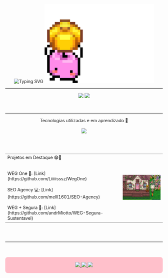 <div align="center">
  <span>
    <img src="https://readme-typing-svg.herokuapp.com/?font=Fira+Code&size=20&pause=1000&color=EC4899&center=true&vCenter=true&width=600&lines=Olá%2C+eu+sou+a+Melissa!+🐢+🐧;" alt="Typing SVG" />
  </span>
  <span>
    <img src="gif-readme.gif" alt="Lapras GIF" width="350"/>
  </span>
</div>

---

<p align="center">
  <img height="180em" src="https://github-readme-stats.vercel.app/api?username=melll1601&show_icons=true&theme=radical&hide_border=true"/>
  <img height="180em" src="https://github-readme-stats.vercel.app/api/top-langs/?username=melll1601&layout=compact&theme=radical&hide_border=true"/>
</p>

<br>



---



<p align="center">
  Tecnologias utilizadas e em aprendizado 🌟
  
  <br>
  <br>
  <img src="https://skillicons.dev/icons?i=java,python,cpp,html,css,js,arduino,mysql,maven,git,figma,vscode,eclipse&theme=dark" />
</p>

<br>
<br>

<table>
  <tr>
    <td>
      Projetos em Destaque 😁🌺
      <br>
      <br>
      <br>
      WEG One 🔵: [Link](https://github.com/Liiiiisssz/WegOne)  
      <br>
      <br>
      SEO Agency 💻: [Link](https://github.com/melll1601/SEO-Agency)  
      <br>
      <br>
      WEG + Segura 🔰: [Link](https://github.com/andrMiotto/WEG-Segura-Sustentavel)
    </td>
    <td>
      <img src="stardewValley-readme.gif" alt="Lapras GIF" width="350"/>
    </td>
  </tr>
</table>

<br>
<br>

---

<br>
<br>

<div align="center" style="background:#FFC0CB; border-radius:8px; padding:16px;">
  <a href="https://instagram.com/7nielz" target="_blank">
    <img src="https://img.shields.io/badge/Instagram-@melissarfaela-FFC0CB?style=for-the-badge&logo=instagram&logoColor=FFFFFF" />
  </a>
  <a href="https://github.com/danielSismer" target="_blank">
    <img src="https://img.shields.io/badge/GitHub-melll1601-FFC0CB?style=for-the-badge&logo=github&logoColor=FFFFFF" />
  </a>
  <a href="mailto:daniel.sismer@gmail.com" target="_blank">
    <img src="https://img.shields.io/badge/Email-melissarafaela.es@gmail.com-FFC0CB?style=for-the-badge&logo=gmail&logoColor=FFFFFF" />
  </a>
</div>



<br> 


